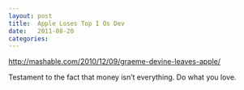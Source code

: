 ```yaml
---
layout: post
title:  Apple Loses Top I Os Dev
date:   2011-08-20
categories:
---
```


<a href="http://mashable.com/2010/12/09/graeme-devine-leaves-apple/">http://mashable.com/2010/12/09/graeme-devine-leaves-apple/</a>

Testament to the fact that money isn&#8217;t everything. Do what you love.
